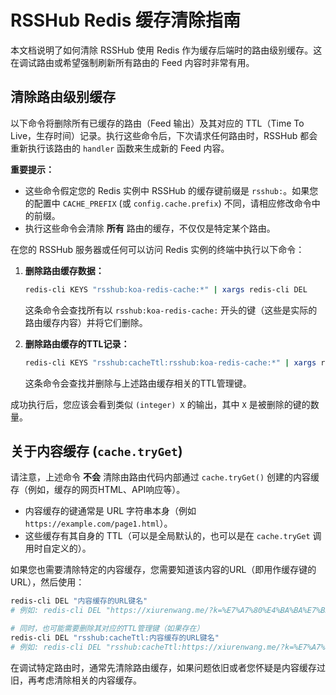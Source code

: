 # RSSHub Redis 缓存清除指南

本文档说明了如何清除 RSSHub 使用 Redis 作为缓存后端时的路由级别缓存。这在调试路由或希望强制刷新所有路由的 Feed 内容时非常有用。

## 清除路由级别缓存

以下命令将删除所有已缓存的路由（Feed 输出）及其对应的 TTL（Time To Live，生存时间）记录。执行这些命令后，下次请求任何路由时，RSSHub 都会重新执行该路由的 `handler` 函数来生成新的 Feed 内容。

**重要提示：**
*   这些命令假定您的 Redis 实例中 RSSHub 的缓存键前缀是 `rsshub:`。如果您的配置中 `CACHE_PREFIX` (或 `config.cache.prefix`) 不同，请相应修改命令中的前缀。
*   执行这些命令会清除 **所有** 路由的缓存，不仅仅是特定某个路由。

在您的 RSSHub 服务器或任何可以访问 Redis 实例的终端中执行以下命令：

1.  **删除路由缓存数据：**
    ```bash
    redis-cli KEYS "rsshub:koa-redis-cache:*" | xargs redis-cli DEL
    ```
    这条命令会查找所有以 `rsshub:koa-redis-cache:` 开头的键（这些是实际的路由缓存内容）并将它们删除。

2.  **删除路由缓存的TTL记录：**
    ```bash
    redis-cli KEYS "rsshub:cacheTtl:rsshub:koa-redis-cache:*" | xargs redis-cli DEL
    ```
    这条命令会查找并删除与上述路由缓存相关的TTL管理键。

成功执行后，您应该会看到类似 `(integer) X` 的输出，其中 `X` 是被删除的键的数量。

## 关于内容缓存 (`cache.tryGet`)

请注意，上述命令 **不会** 清除由路由代码内部通过 `cache.tryGet()` 创建的内容缓存（例如，缓存的网页HTML、API响应等）。

*   内容缓存的键通常是 URL 字符串本身（例如 `https://example.com/page1.html`）。
*   这些缓存有其自身的 TTL（可以是全局默认的，也可以是在 `cache.tryGet` 调用时自定义的）。

如果您也需要清除特定的内容缓存，您需要知道该内容的URL（即用作缓存键的URL），然后使用：
```bash
redis-cli DEL "内容缓存的URL键名"
# 例如: redis-cli DEL "https://xiurenwang.me/?k=%E7%A7%80%E4%BA%BA%E7%BD%91&page=1"

# 同时，也可能需要删除其对应的TTL管理键（如果存在）
redis-cli DEL "rsshub:cacheTtl:内容缓存的URL键名"
# 例如: redis-cli DEL "rsshub:cacheTtl:https://xiurenwang.me/?k=%E7%A7%80%E4%BA%BA%E7%BD%91&page=1"
```

在调试特定路由时，通常先清除路由缓存，如果问题依旧或者您怀疑是内容缓存过旧，再考虑清除相关的内容缓存。
